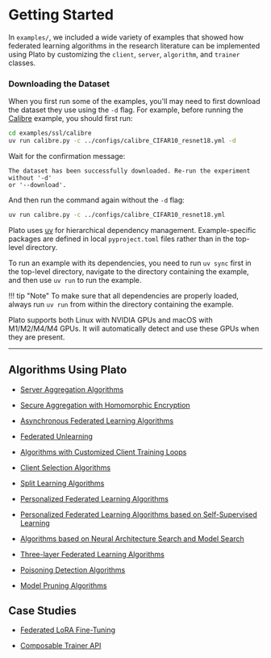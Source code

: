 # Getting Started

In `examples/`, we included a wide variety of examples that showed how federated learning algorithms in the research literature can be implemented using Plato by customizing the `client`, `server`, `algorithm`, and `trainer` classes.

### Downloading the Dataset

When you first run some of the examples, you'll may need to first download the dataset they use using the `-d` flag. For example, before running the [Calibre](algorithms/9.%20Personalized%20Federated%20Learning%20Algorithms%20based%20on%20Self-Supervised%20Learning.md) example, you should first run:

```bash
cd examples/ssl/calibre
uv run calibre.py -c ../configs/calibre_CIFAR10_resnet18.yml -d
```

Wait for the confirmation message:

```
The dataset has been successfully downloaded. Re-run the experiment without '-d'
or '--download'.
```

And then run the command again without the `-d` flag:

```bash
uv run calibre.py -c ../configs/calibre_CIFAR10_resnet18.yml
```

Plato uses [uv](https://docs.astral.sh/uv/) for hierarchical dependency management. Example-specific packages are defined in local `pyproject.toml` files rather than in the top-level directory.

To run an example with its dependencies, you need to run `uv sync` first in the top-level directory, navigate to the directory containing the example, and then use `uv run` to run the example.

!!! tip "Note"
    To make sure that all dependencies are properly loaded, always run `uv run` from within the directory containing the example.

Plato supports both Linux with NVIDIA GPUs and macOS with M1/M2/M4/M4 GPUs. It will automatically detect and use these GPUs when they are present.

---

## Algorithms Using Plato

- [Server Aggregation Algorithms](algorithms/1.%20Server%20Aggregation%20Algorithms.md)

- [Secure Aggregation with Homomorphic Encryption](algorithms/2.%20Secure%20Aggregation%20with%20Homomorphic%20Encryption.md)

- [Asynchronous Federated Learning Algorithms](algorithms/3.%20Asynchronous%20Federated%20Learning%20Algorithms.md)

- [Federated Unlearning](algorithms/4.%20Federated%20Unlearning.md)

- [Algorithms with Customized Client Training Loops](algorithms/5.%20Algorithms%20with%20Customized%20Client%20Training%20Loops.md)

- [Client Selection Algorithms](algorithms/6.%20Client%20Selection%20Algorithms.md)

- [Split Learning Algorithms](algorithms/7.%20Split%20Learning%20Algorithms.md)

- [Personalized Federated Learning Algorithms](algorithms/8.%20Personalized%20Federated%20Learning%20Algorithms.md)

- [Personalized Federated Learning Algorithms based on Self-Supervised Learning](algorithms/9.%20Personalized%20Federated%20Learning%20Algorithms%20based%20on%20Self-Supervised%20Learning.md)

- [Algorithms based on Neural Architecture Search and Model Search](algorithms/10.%20Algorithms%20based%20on%20Neural%20Architecture%20Search%20and%20Model%20Search.md)

- [Three-layer Federated Learning Algorithms](algorithms/11.%20Three-layer%20Federated%20Learning%20Algorithms.md)

- [Poisoning Detection Algorithms](algorithms/12.%20Poisoning%20Detection%20Algorithms.md)

- [Model Pruning Algorithms](algorithms/13.%20Model%20Pruning%20Algorithms.md)

## Case Studies

- [Federated LoRA Fine-Tuning](case-studies/1.%20LoRA.md)

- [Composable Trainer API](case-studies/2.%20Composable%20Trainer.md)
